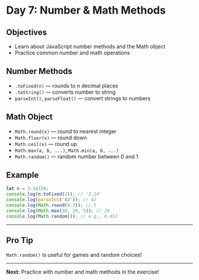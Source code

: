 # Day 7: Number & Math Methods

## Objectives
- Learn about JavaScript number methods and the Math object
- Practice common number and math operations

## Number Methods
- `.toFixed(n)` — rounds to n decimal places
- `.toString()` — converts number to string
- `parseInt()`, `parseFloat()` — convert strings to numbers

## Math Object
- `Math.round(x)` — round to nearest integer
- `Math.floor(x)` — round down
- `Math.ceil(x)` — round up
- `Math.max(a, b, ...)`, `Math.min(a, b, ...)`
- `Math.random()` — random number between 0 and 1

## Example
```js
let n = 3.14159;
console.log(n.toFixed(2)); // '3.14'
console.log(parseInt('42')); // 42
console.log(Math.round(4.7)); // 5
console.log(Math.max(10, 20, 5)); // 20
console.log(Math.random()); // e.g., 0.452
```

---

## Pro Tip
`Math.random()` is useful for games and random choices!

---

**Next:** Practice with number and math methods in the exercise!
